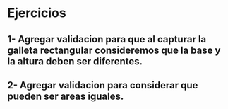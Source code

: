 # Ejercicios

## 1- Agregar validacion para que al capturar la galleta rectangular consideremos que la base y la altura deben ser diferentes.

## 2- Agregar validacion para considerar que pueden ser areas iguales.

